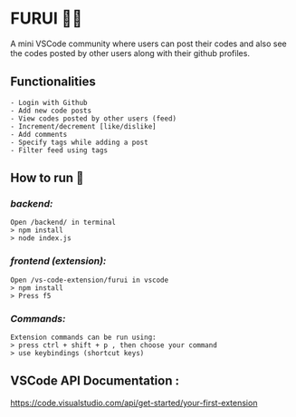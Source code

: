 # FURUI 👨‍💻
A mini VSCode community where users can post their codes and also see the codes posted by other users along with their github profiles.
	
## Functionalities 
	- Login with Github
	- Add new code posts
	- View codes posted by other users (feed)
	- Increment/decrement [like/dislike]
	- Add comments
	- Specify tags while adding a post
	- Filter feed using tags

## How to run 🚀
### _backend:_
	Open /backend/ in terminal
	> npm install
	> node index.js
### _frontend (extension):_
	Open /vs-code-extension/furui in vscode
	> npm install
	> Press f5
### _Commands:_
	Extension commands can be run using:
	> press ctrl + shift + p , then choose your command
	> use keybindings (shortcut keys)

## VSCode API Documentation :
https://code.visualstudio.com/api/get-started/your-first-extension


													
